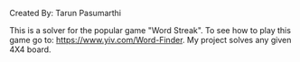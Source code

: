 Created By: Tarun Pasumarthi
 
This is a solver for the popular game "Word Streak". To see how to play this game go to: https://www.yiv.com/Word-Finder. 
My project solves any given 4X4 board.
